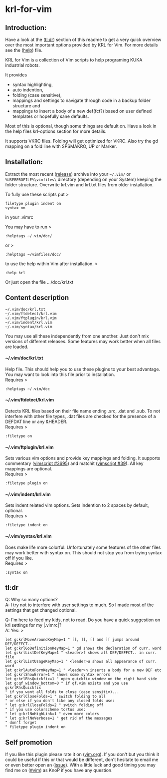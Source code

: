 # krl-for-vim

## Introduction:

Have a look at the ([tl:dr][2]) section of this readme to get a very quick
overview over the most important options provided by KRL for Vim. For more
details see the ([help][3]) file.

KRL for Vim is a collection of Vim scripts to help programing KUKA industrial
robots. 

It provides 
* syntax highlighting, 
* auto indention,
* folding (case sensitive), 
* mappings and settings to navigate through code in a backup folder structure and 
* mappings to insert a body of a new def(fct?) based on user defined templates
  or hopefully sane defaults. 

Most of this is optional, though some things are default on. Have a look in the
help files krl-options section for more details.

It supports VKRC files. Folding will get optimized for VKRC. Also try the
gd mapping on a fold line with SPSMAKRO, UP or Marker.

## Installation:

Extract the most recent ([release][1]) archive into your `~/.vim/` or
`%USERPROFILE%\vimfiles\` directory (depending on your System) keeping the
folder structure. Overwrite krl.vim and krl.txt files from older installation. 

To fully use these scripts put >

    filetype plugin indent on
    syntax on

in your .vimrc

You may have to run >

    :helptags ~/.vim/doc/

or >

    :helptags ~/vimfiles/doc/

to use the help within Vim after installation. >

    :help krl

Or just open the file .../doc/krl.txt

## Content description

    ~/.vim/doc/krl.txt
    ~/.vim/ftdetect/krl.vim
    ~/.vim/ftplugin/krl.vim
    ~/.vim/indent/krl.vim
    ~/.vim/syntax/krl.vim

You may use all these independently from one another. Just don't mix versions
of different releases. Some features may work better when all files are loaded.

#### ~/.vim/doc/krl.txt
Help file. This should help you to use these plugins to your best
advantage. You may want to look into this file prior to installation.  
Requires >

    :helptags ~/.vim/doc
  
  
#### ~/.vim/ftdetect/krl.vim
Detects KRL files based on their file name ending .src, .dat and .sub. To not
interfere with other file types, .dat files are checked for the presence of a
DEFDAT line or any &HEADER.  
Requires >

    :filetype on
  
  
#### ~/.vim/ftplugin/krl.vim
Sets various vim options and provide key mappings and folding. It supports
commentary ([vimscript #3695][7]) and matchit ([vimscript #39][8]). All key
mappings are optional.  
Requires >

    :filetype plugin on
  
  
#### ~/.vim/indent/krl.vim
Sets indent related vim options. Sets indention to 2 spaces by default,
optional.  
Requires >

    :filetype indent on
  
  
#### ~/.vim/syntax/krl.vim
Does make life more colorful. Unfortunately some features of the other files
may work better with syntax on. This should not stop you from trying syntax
off if you like.  
Requires >

    :syntax on
  
  
## tl:dr
Q: Why so many options?  
A: I try not to interfere with user settings to much. So I made most of the
   settings that get changed optional.

Q: I'm here to feed my kids, not to read. Do you have a quick suggestion on
   krl settings for my |.vimrc|?  
A: Yes: >

    let g:krlMoveAroundKeyMap=1 " [[, ]], [] and ][ jumps around DEF/DEFFCT..
    let g:krlGoDefinitionKeyMap=1 " gd shows the declaration of curr. word
    let g:krlListDefKeyMap=1 " <leader>f shows all DEF/DEFFCT.. in curr. file
    let g:krlListUsageKeyMap=1 " <leader>u shows all appearance of curr. word
    let g:krlAutoFormKeyMap=1 " <leader>n inserts a body for a new DEF etc
    let g:krlShowError=1 " shows some syntax errors
    let g:krlRhsQuickfix=1 " open quickfix window on the right hand side
    let g:qf_window_bottom=0 " if qf.vim exists and you use g:krlRhsQuickfix
    " if you want all folds to close (case sensitiv)...
    let g:krlCloseFolds=1 " switch folding to all
    " or else if you don't like any closed folds use:
    " let g:krlCloseFolds=2 " switch folding off
    " if you use colorscheme tortus use:
    " let g:krlNoHighLink=1 " even more colors 
    " let g:krlNoVerbose=1 " get rid of the messages
    " don't forget
    " filetype plugin indent on

## Self promotion

If you like this plugin please rate it on ([vim.org][4]). If you don't but you
think it could be useful if this or that would be different, don't hesitate to
email me or even better open an ([issue][5]). With a little luck and good
timing you may find me on ([#vim][6]) as KnoP if you have any question.

[1]: https://github.com/KnoP-01/krl-for-vim/releases
[2]: https://github.com/KnoP-01/krl-for-vim#tldr
[3]: https://github.com/KnoP-01/krl-for-vim/blob/master/doc/krl.txt
[4]: https://vim.sourceforge.io/scripts/script.php?script_id=5344
[5]: https://github.com/KnoP-01/krl-for-vim/issues
[6]: irc://irc.freenode.net/#vim
[7]: https://vim.sourceforge.io/scripts/script.php?script_id=3695
[8]: https://vim.sourceforge.io/scripts/script.php?script_id=39
